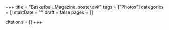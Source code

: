 +++
title = "Basketball_Magazine_poster.avif"
tags = ["Photos"]
categories = []
startDate = ""
draft = false
pages = []

citations = []
+++
